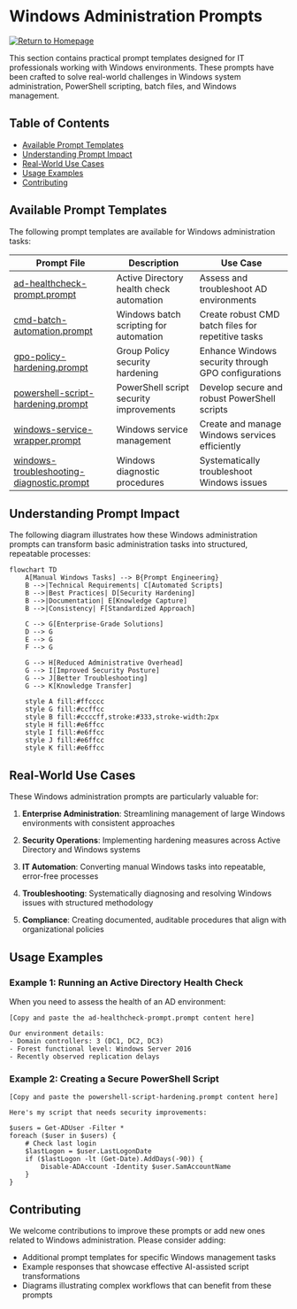 # Windows Administration Prompts

[![Return to Homepage](https://img.shields.io/badge/Return%20to%20Homepage-blue?style=for-the-badge)](https://tamld.github.io/awesome-prompt-engineering/)

This section contains practical prompt templates designed for IT professionals working with Windows environments. These prompts have been crafted to solve real-world challenges in Windows system administration, PowerShell scripting, batch files, and Windows management.

## Table of Contents

- [Available Prompt Templates](#available-prompt-templates)
- [Understanding Prompt Impact](#understanding-prompt-impact)
- [Real-World Use Cases](#real-world-use-cases)
- [Usage Examples](#usage-examples)
- [Contributing](#contributing)

## Available Prompt Templates

The following prompt templates are available for Windows administration tasks:

| Prompt File | Description | Use Case |
|-------------|-------------|----------|
| [ad-healthcheck-prompt.prompt](./ad-healthcheck-prompt.prompt) | Active Directory health check automation | Assess and troubleshoot AD environments |
| [cmd-batch-automation.prompt](./cmd-batch-automation.prompt) | Windows batch scripting for automation | Create robust CMD batch files for repetitive tasks |
| [gpo-policy-hardening.prompt](./gpo-policy-hardening.prompt) | Group Policy security hardening | Enhance Windows security through GPO configurations |
| [powershell-script-hardening.prompt](./powershell-script-hardening.prompt) | PowerShell script security improvements | Develop secure and robust PowerShell scripts |
| [windows-service-wrapper.prompt](./windows-service-wrapper.prompt) | Windows service management | Create and manage Windows services efficiently |
| [windows-troubleshooting-diagnostic.prompt](./windows-troubleshooting-diagnostic.prompt) | Windows diagnostic procedures | Systematically troubleshoot Windows issues |

## Understanding Prompt Impact

The following diagram illustrates how these Windows administration prompts can transform basic administration tasks into structured, repeatable processes:

```mermaid
flowchart TD
    A[Manual Windows Tasks] --> B{Prompt Engineering}
    B -->|Technical Requirements| C[Automated Scripts]
    B -->|Best Practices| D[Security Hardening]
    B -->|Documentation| E[Knowledge Capture]
    B -->|Consistency| F[Standardized Approach]
    
    C --> G[Enterprise-Grade Solutions]
    D --> G
    E --> G
    F --> G
    
    G --> H[Reduced Administrative Overhead]
    G --> I[Improved Security Posture]
    G --> J[Better Troubleshooting]
    G --> K[Knowledge Transfer]
    
    style A fill:#ffcccc
    style G fill:#ccffcc
    style B fill:#ccccff,stroke:#333,stroke-width:2px
    style H fill:#e6ffcc
    style I fill:#e6ffcc
    style J fill:#e6ffcc
    style K fill:#e6ffcc
```

## Real-World Use Cases

These Windows administration prompts are particularly valuable for:

1. **Enterprise Administration**: Streamlining management of large Windows environments with consistent approaches

2. **Security Operations**: Implementing hardening measures across Active Directory and Windows systems

3. **IT Automation**: Converting manual Windows tasks into repeatable, error-free processes

4. **Troubleshooting**: Systematically diagnosing and resolving Windows issues with structured methodology

5. **Compliance**: Creating documented, auditable procedures that align with organizational policies

## Usage Examples

### Example 1: Running an Active Directory Health Check

When you need to assess the health of an AD environment:

```
[Copy and paste the ad-healthcheck-prompt.prompt content here]

Our environment details:
- Domain controllers: 3 (DC1, DC2, DC3)
- Forest functional level: Windows Server 2016
- Recently observed replication delays
```

### Example 2: Creating a Secure PowerShell Script

```
[Copy and paste the powershell-script-hardening.prompt content here]

Here's my script that needs security improvements:

$users = Get-ADUser -Filter *
foreach ($user in $users) {
    # Check last login
    $lastLogon = $user.LastLogonDate
    if ($lastLogon -lt (Get-Date).AddDays(-90)) {
        Disable-ADAccount -Identity $user.SamAccountName
    }
}
```

## Contributing

We welcome contributions to improve these prompts or add new ones related to Windows administration. Please consider adding:

- Additional prompt templates for specific Windows management tasks
- Example responses that showcase effective AI-assisted script transformations
- Diagrams illustrating complex workflows that can benefit from these prompts